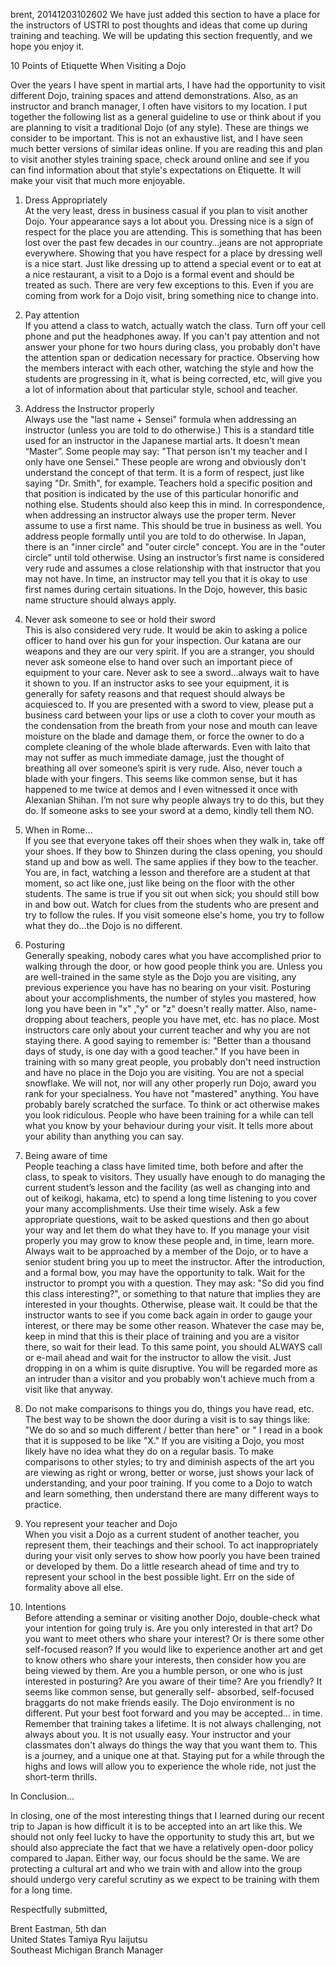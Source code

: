 brent, 20141203102602
We have just added this section to have a place for the instructors of USTRI to post thoughts and ideas that come up during training and teaching. We will be updating this section frequently, and we hope you enjoy it.

10 Points of Etiquette When Visiting a Dojo

Over the years I have spent in martial arts, I have had the opportunity to visit different Dojo, training spaces and attend demonstrations. Also, as an instructor and branch manager, I often have visitors to my location. I put together the following list as a general guideline to use or think about if you are planning to visit a traditional Dojo (of any style). These are things we consider to be important. This is not an exhaustive list, and I have seen much better versions of similar ideas online. If you are reading this and plan to visit another styles training space, check around online and see if you can find information about that style's expectations on Etiquette. It will make your visit that much more enjoyable.

1. Dress Appropriately<br>
   At the very least, dress in business casual if you plan to visit another Dojo. Your appearance says a lot about you. Dressing nice is a sign of respect for the place you are attending. This is something that has been lost over the past few decades in our country…jeans are not appropriate everywhere. Showing that you have respect for a place by dressing well is a nice start. Just like dressing up to attend a special event or to eat at a nice restaurant, a visit to a Dojo is a formal event and should be treated as such. There are very few exceptions to this. Even if you are coming from work for a Dojo visit, bring something nice to change into.

2. Pay attention<br>
   If you attend a class to watch, actually watch the class. Turn off your cell phone and put the headphones away. If you can't pay attention and not answer your phone for two hours during class, you probably don't have the attention span or dedication necessary for practice. Observing how the members interact with each other, watching the style and how the students are progressing in it, what is being corrected, etc, will give you a lot of information about that particular style, school and teacher.

3. Address the Instructor properly<br>
   Always use the "last name + Sensei" formula when addressing an instructor (unless you are told to do otherwise.) This is a standard title used for an instructor in the Japanese martial arts. It doesn't mean “Master”. Some people may say: "That person isn't my teacher and I only have one Sensei." These people are wrong and obviously don't understand the concept of that term. It is a form of respect, just like saying "Dr. Smith", for example. Teachers hold a specific position and that position is indicated by the use of this particular honorific and nothing else. Students should also keep this in mind. In correspondence, when addressing an instructor always use the proper term. Never assume to use a first name. This should be true in business as well. You address people formally until you are told to do otherwise. In Japan, there is an "inner circle" and "outer circle" concept. You are in the "outer circle" until told otherwise. Using an instructor’s first name is considered very rude and assumes a close relationship with that instructor that you may not have. In time, an instructor may tell you that it is okay to use first names during certain situations. In the Dojo, however, this basic name structure should always apply.

4. Never ask someone to see or hold their sword<br>
   This is also considered very rude. It would be akin to asking a police officer to hand over his gun for your inspection. Our katana are our weapons and they are our very spirit. If you are a stranger, you should never ask someone else to hand over such an important piece of equipment to your care. Never ask to see a sword…always wait to have it shown to you. If an instructor asks to see your equipment, it is generally for safety reasons and that request should always be acquiesced to. If you are presented with a sword to view, please put a business card between your lips or use a cloth to cover your mouth as the condensation from the breath from your nose and mouth can leave moisture on the blade and damage them, or force the owner to do a complete cleaning of the whole blade afterwards. Even with Iaito that may not suffer as much immediate damage, just the thought of breathing all over someone’s spirit is very rude. Also, never touch a blade with your fingers. This seems like common sense, but it has happened to me twice at demos and I even witnessed it once with Alexanian Shihan. I’m not sure why people always try to do this, but they do. If someone asks to see your sword at a demo, kindly tell them NO.

5. When in Rome...<br>
   If you see that everyone takes off their shoes when they walk in, take off your shoes. If they bow to Shinzen during the class opening, you should stand up and bow as well. The same applies if they bow to the teacher. You are, in fact, watching a lesson and therefore are a student at that moment, so act like one, just like being on the floor with the other students. The same is true if you sit out when sick; you should still bow in and bow out. Watch for clues from the students who are present and try to follow the rules. If you visit someone else's home, you try to follow what they do…the Dojo is no different.

6. Posturing<br>
   Generally speaking, nobody cares what you have accomplished prior to walking through the door, or how good people think you are. Unless you are well-trained in the same style as the Dojo you are visiting, any previous experience you have has no bearing on your visit. Posturing about your accomplishments, the number of styles you mastered, how long you have been in "x" ,"y" or "z" doesn't really matter. Also, name-dropping about teachers, people you have met, etc. has no place. Most instructors care only about your current teacher and why you are not staying there. A good saying to remember is: "Better than a thousand days of study, is one day with a good teacher." If you have been in training with so many great people, you probably don't need instruction and have no place in the Dojo you are visiting. You are not a special snowflake. We will not, nor will any other properly run Dojo, award you rank for your specialness. You have not "mastered" anything. You have probably barely scratched the surface. To think or act otherwise makes you look ridiculous. People who have been training for a while can tell what you know by your behaviour during your visit. It tells more about your ability than anything you can say.

7. Being aware of time<br>
   People teaching a class have limited time, both before and after the class, to speak to visitors. They usually have enough to do managing the current student’s lesson and the facility (as well as changing into and out of keikogi, hakama, etc) to spend a long time listening to you cover your many accomplishments. Use their time wisely. Ask a few appropriate questions, wait to be asked questions and then go about your way and let them do what they have to. If you manage your visit properly you may grow to know these people and, in time, learn more. Always wait to be approached by a member of the Dojo, or to have a senior student bring you up to meet the instructor. After the introduction, and a formal bow, you may have the opportunity to talk. Wait for the instructor to prompt you with a question. They may ask: "So did you find this class interesting?", or something to that nature that implies they are interested in your thoughts. Otherwise, please wait. It could be that the instructor wants to see if you come back again in order to gauge your interest, or there may be some other reason. Whatever the case may be, keep in mind that this is their place of training and you are a visitor there, so wait for their lead. To this same point, you should ALWAYS call or e-mail ahead and wait for the instructor to allow the visit. Just dropping in on a whim is quite disruptive. You will be regarded more as an intruder than a visitor and you probably won't achieve much from a visit like that anyway.

8. Do not make comparisons to things you do, things you have read, etc.<br>
   The best way to be shown the door during a visit is to say things like: "We do so and so much different / better than here" or " I read in a book that it is supposed to be like "X." If you are visiting a Dojo, you most likely have no idea what they do on a regular basis. To make comparisons to other styles; to try and diminish aspects of the art you are viewing as right or wrong, better or worse, just shows your lack of understanding, and your poor training. If you come to a Dojo to watch and learn something, then understand there are many different ways to practice.

9. You represent your teacher and Dojo<br>
   When you visit a Dojo as a current student of another teacher, you represent them, their teachings and their school. To act inappropriately during your visit only serves to show how poorly you have been trained or developed by them. Do a little research ahead of time and try to represent your school in the best possible light. Err on the side of formality above all else.

10. Intentions<br>
    Before attending a seminar or visiting another Dojo, double-check what your intention for going truly is. Are you only interested in that art? Do you want to meet others who share your interest? Or is there some other self-focused reason? If you would like to experience another art and get to know others who share your interests, then consider how you are being viewed by them. Are you a humble person, or one who is just interested in posturing? Are you aware of their time? Are you friendly? It seems like common sense, but generally self- absorbed, self-focused braggarts do not make friends easily. The Dojo environment is no different. Put your best foot forward and you may be accepted… in time. Remember that training takes a lifetime. It is not always challenging, not always about you. It is not usually easy. Your instructor and your classmates don't always do things the way that you want them to. This is a journey, and a unique one at that. Staying put for a while through the highs and lows will allow you to experience the whole ride, not just the short-term thrills.

In Conclusion…

In closing, one of the most interesting things that I learned during our recent trip to Japan is how difficult it is to be accepted into an art like this. We should not only feel lucky to have the opportunity to study this art, but we should also appreciate the fact that we have a relatively open-door policy compared to Japan. Either way, our focus should be the same. We are protecting a cultural art and who we train with and allow into the group should undergo very careful scrutiny as we expect to be training with them for a long time.

Respectfully submitted,

Brent Eastman, 5th dan<br>
United States Tamiya Ryu Iaijutsu<br>
Southeast Michigan Branch Manager
